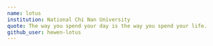 ```yaml
---
name: lotus
institution: National Chi Nan University
quote: The way you spend your day is the way you spend your life.
github_user: hewen-lotus
---
```

